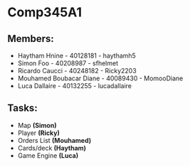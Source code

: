 # Comp345A1

## Members:
- Haytham Hnine - 40128181 - haythamh5  
- Simon Foo - 40208987 - sfhelmet
- Ricardo Caucci - 40248182 - Ricky2203
- Mouhamed Boubacar Diane - 40089430 - MomooDiane
- Luca Dallaire - 40132255 - lucadallaire



## Tasks:

- Map **(Simon)**  
- Player **(Ricky)**  
- Orders List **(Mouhamed)**
- Cards/deck **(Haytham)**  
- Game Engine **(Luca)**

